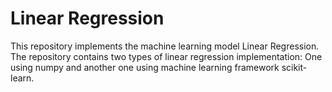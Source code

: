 # Linear Regression
This repository implements the machine learning model Linear Regression. The repository contains two types of linear regression implementation: One using numpy and another one using machine learning framework scikit-learn.
